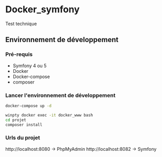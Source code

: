 # Docker_symfony

Test technique 

## Environnement de développement

### Pré-requis

* Symfony 4 ou 5
* Docker
* Docker-compose
* composer

### Lancer l'environnement de développement

```bash
docker-compose up -d

winpty docker exec -it docker_www bash 
cd projet
composer install
```

### Urls du projet 

http://localhost:8080 -> PhpMyAdmin
http://localhost:8082 -> Symfony